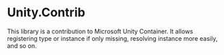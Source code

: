 # Unity.Contrib
This library is a contribution to Microsoft Unity Container. It allows registering type or instance if only missing, resolving instance more easily, and so on.
